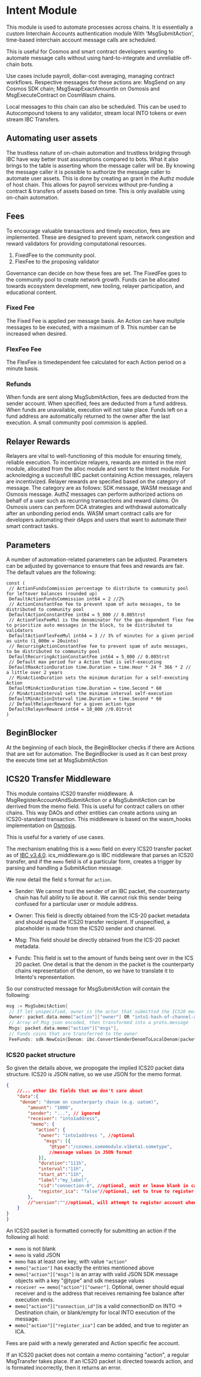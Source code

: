 
# Intent Module

This module is used to automate processes across chains. It is essentially a custom Interchain Accounts authentication module
With 'MsgSubmitAction', time-based interchain account message calls are scheduled.

This is useful for Cosmos and smart contract developers wanting to automate message calls without using hard-to-integrate and unreliable off-chain bots.

Use cases include payroll, dollar-cost averaging, managing contract workflows. Respective messages for these actions are: MsgSend on any Cosmos SDK chain; MsgSwapExactAmountIn on Osmosis and MsgExecuteContract on CosmWasm chains.

Local messages to this chain can also be scheduled. This can be used to Autocompound tokens to any validator, stream local INTO tokens or even stream IBC Transfers.

## Automating user assets

The trustless nature of on-chain automation and trustless bridging through IBC have way better trust assumptions compared to bots. What it also brings to the table is asserting whom the message caller will be. By knowing the message caller it is possible to authorize the message caller to automate user assets. This is done by creating an grant in the Authz module of host chain. This allows for payroll services without pre-funding a contract & transfers of assets based on time. This is only available using on-chain automation.

## Fees

To encourage valuable transactions and timely execution, fees are implemented. These are designed to prevent spam, network congestion and reward validators for providing computational resources.

1. FixedFee to the community pool.  
2. FlexFee to the proposing validator

Governance can decide on how these fees are set. The FixedFee goes to the community pool to create network growth. Funds can be allocated towards ecosystem development, new tooling, relayer participation, and educational content.

### Fixed Fee

The Fixed Fee is applied per message basis. An Action can have multple messages to be executed, with a maximum of 9. This number can be increased when desired.

### FlexFee Fee

The FlexFee is timedependent fee calculated for each Action period on a minute basis.

### Refunds

When funds are sent along MsgSubmitAction, fees are deducted from the sender account. When specified, fees are deducted from a fund address. When funds are unavailable, execution will not take place. Funds left on a fund address are automatically returned to the owner after the last execution. A small community pool commision is applied.

## Relayer Rewards

Relayers are vital to well-functioning of this module for ensuring timely, reliable execution. To incentivize relayers, rewards are minted in the mint module, allocated from the alloc module and sent to the Intent module. For acknoledging a succesfull IBC packet containing Action messages, relayers are incentivized. Relayer rewards are specified based on the category of message. The category are as follows: SDK message, WASM message and Osmosis message. AuthZ messages can perform authorized actions on behalf of a user such as recurring transactions and reward claims. On Osmosis users can perform DCA strategies and withdrawal automatically after an unbonding period ends.  WASM smart contract calls are for developers automating their dApps and users that want to automate their smart contract tasks.

## Parameters

A number of automation-related parameters can be adjusted. Parameters can be adjusted by governance to ensure that fees and rewards are fair. The default values are the following:

```golang
const (
 // ActionFundsCommission percentage to distribute to community pool for leftover balances (rounded up)
 DefaultActionFundsCommission int64 = 2 //2%
 // ActionConstantFee fee to prevent spam of auto messages, to be distributed to community pool
 DefaultActionConstantFee int64 = 5_000 // 0.005trst
 // ActionFlexFeeMul is the denominator for the gas-dependent flex fee to prioritize auto messages in the block, to be distributed to validators
 DefaultActionFlexFeeMul int64 = 3 // 3% of minutes for a given period as uinto (1_000m = 20uinto)
 // RecurringActionConstantFee fee to prevent spam of auto messages, to be distributed to community pool
 DefaultRecurringActionConstantFee int64 = 5_000 // 0.005trst
 // Default max period for a Action that is self-executing
 DefaultMaxActionDuration time.Duration = time.Hour * 24 * 366 * 2 // a little over 2 years
 // MinActionDuration sets the minimum duration for a self-executing Action
 DefaultMinActionDuration time.Duration = time.Second * 60
 // MinActionInterval sets the minimum interval self-execution
 DefaultMinActionInterval time.Duration = time.Second * 60
 // DefaultRelayerReward for a given action type
 DefaultRelayerReward int64 = 10_000 //0.01trst
)

```

## BeginBlocker

At the beginning of each block, the BeginBlocker checks if there are Actions that are set for automation. The BeginBlocker is used as it can best proxy the execute time set at MsgSubmitAction

## ICS20 Transfer Middleware

This module contains ICS20 transfer middleware. A MsgRegisterAccountAndSubmitAction or a MsgSubmitAction can be derrived from the memo field. This is useful for contract callers on other chains. This way DAOs and other entities can create actions using an ICS20-standard transaction. This middleware is based on the wasm_hooks implementation on [Osmosis](https://github.com/osmosis-labs/osmosis/tree/main/x/ibc-hooks).

This is useful for a variety of use cases.

The mechanism enabling this is a `memo` field on every ICS20 transfer packet as of [IBC v3.4.0](https://medium.com/the-interchain-foundation/moving-beyond-simple-token-transfers-d42b2b1dc29b).
ics_middleware.go is IBC middleware that parses an ICS20 transfer, and if the `memo` field is of a particular form, creates a trigger by parsing and handling a SubmitAction message. 

We now detail the field s format for `action`.

* Sender: We cannot trust the sender of an IBC packet, the counterparty chain has full ability to lie about it.
We cannot risk this sender being confused for a particular user or module address. 

* Owner: This field is directly obtained from the ICS-20 packet metadata and should equal the ICS20 transfer recipient. If unspecified, a placeholder is made from the ICS20 sender and channel.
* Msg: This field should be directly obtained from the ICS-20 packet metadata.
* Funds: This field is set to the amount of funds being sent over in the ICS 20 packet. One detail is that the denom in the packet is the counterparty chains representation of the denom, so we have to translate it to Intento's representation.

So our constructed message for MsgSubmitAction will contain the following:

```go
msg := MsgSubmitAction{
 // If let unspecified, owner is the actor that submitted the ICS20 message and a placeholder only
 Owner: packet.data.memo["action"]["owner"] OR "into1-hash-of-channel-and-sender",
 // Array of Msg json encoded, then transformed into a proto.message
 Msgs: packet.data.memo["action"]["msgs"],
 // Funds coins that are transferred to the owner
 FeeFunds: sdk.NewCoin{Denom: ibc.ConvertSenderDenomToLocalDenom(packet.data.Denom), Amount: packet.data.Amount}
```

### ICS20 packet structure

So given the details above, we propogate the implied ICS20 packet data structure.
ICS20 is JSON native, so we use JSON for the memo format.

```json
{
    //... other ibc fields that we don't care about
    "data":{
     "denom": "denom on counterparty chain (e.g. uatom)",
        "amount": "1000",
        "sender": "...", // ignored
        "receiver": "into1address",
         "memo": {
           "action": {
            "owner": "into1address ", //optional
              "msgs": [{
                "@type":"/cosmos.somemodule.v1beta1.sometype",
                //message values in JSON format
            }],
            "duration":"111h",
            "interval":"11h",
            "start_at":"11h",
            "label":"my_label",
            "cid":"connection-0", //optional, omit or leave blank in case local INTO message.
            "register_ica": "false"//optional, set to true to register interchain account
        },
        //"version":""//optional, will attempt to register account when filled (this will never override any existing ICA address)
    }
}
}
```

An ICS20 packet is formatted correctly for submitting an action if the following all hold:

* `memo` is not blank
* `memo` is valid JSON
* `memo` has at least one key, with value `"action"`
* `memo["action"]` has exactly the entries mentioned above
* `memo["action"]["msgs"]` is an array with valid JSON SDK message objects with a key "@type" and sdk message values
* `receiver == memo["action"]["owner"]`. Optional, owner should equal receiver and is the address that receives remaining fee balance after execution ends. 
* `memo["action"]["connection_id"]`is a valid connectionID on INTO -> Destination chain, or blank/empty for local INTO execution of the message.
* `memo["action"]["register_ica"]` can be added, and true to register an ICA. 

Fees are paid with a newly generated and Action specific fee account.

If an ICS20 packet does not contain a memo containing "action", a regular MsgTransfer takes place.
If an ICS20 packet is directed towards action, and is formated incorrectly, then it returns an error.
